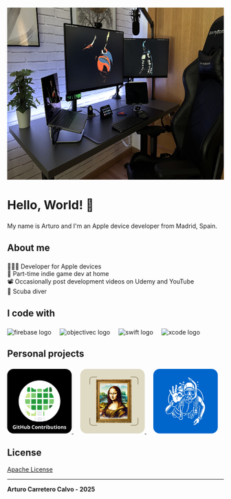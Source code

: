<p><img src="https://github.com/ArtCC/artcc.github.io/blob/main/assets/setup.jpeg" height="400"></p>

<h1 align="left">Hello, World! 👋</h1>

###

<p align="left">My name is Arturo and I'm an Apple device developer from Madrid, Spain.</p>

###

<h2 align="left">About me</h2>

###

<p align="left">👨🏻‍💻 Developer for Apple devices<br>👾 Part-time indie game dev at home<br>📽️ Occasionally post development videos on Udemy and YouTube<br>🤿 Scuba diver</p>

###

<h2 align="left">I code with</h2>

###

<div align="left">
  <img src="https://cdn.jsdelivr.net/gh/devicons/devicon/icons/firebase/firebase-plain.svg" height="40" alt="firebase logo" />
  <img width="12" />
  <img src="https://cdn.jsdelivr.net/gh/devicons/devicon/icons/objectivec/objectivec-plain.svg" height="40" alt="objectivec logo" />
  <img width="12" />
  <img src="https://cdn.jsdelivr.net/gh/devicons/devicon/icons/swift/swift-original.svg" height="40" alt="swift logo" />
  <img width="12" />
  <img src="https://cdn.jsdelivr.net/gh/devicons/devicon/icons/xcode/xcode-original.svg" height="40" alt="xcode logo" />
</div>

###

###

<h2 align="left">Personal projects</h2>

###

<div align="left">
  <a href="https://marketplace.elgato.com/product/github-contributions-e44e9f6c-e85a-4889-acc5-d666133671e4" target="_blank">
  <img src="/assets/github_contributions.png" height="150" alt="GitHub Contributions"  />
    </a>
  <img width="12" />
    <a href="https://apps.apple.com/us/app/museumai-analyze-art/id6501983819" target="_blank">
  <img src="/assets/museumai.png" height="150" alt="MuseumAI"  />
</a>
  <img width="12" />
    <a href="https://apps.apple.com/us/app/scubaplan-dive-computer/id6689517716" target="_blank">
  <img src="/assets/scubaplan.png" height="150" alt="ScubaPlan"  />
</a>
</div>

## License

[Apache License](LICENSE)

---

**Arturo Carretero Calvo - 2025**